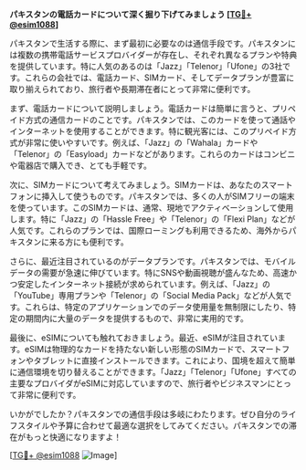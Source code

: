 **パキスタンの電話カードについて深く掘り下げてみましょう [[TG💪+ @esim1088](https://t.me/s/esim1088)]**

パキスタンで生活する際に、まず最初に必要なのは通信手段です。パキスタンには複数の携帯電話サービスプロバイダーが存在し、それぞれ異なるプランや特典を提供しています。特に人気のあるのは「Jazz」「Telenor」「Ufone」の3社です。これらの会社では、電話カード、SIMカード、そしてデータプランが豊富に取り揃えられており、旅行者や長期滞在者にとって非常に便利です。

まず、電話カードについて説明しましょう。電話カードは簡単に言うと、プリペイド方式の通信カードのことです。パキスタンでは、このカードを使って通話やインターネットを使用することができます。特に観光客には、このプリペイド方式が非常に使いやすいです。例えば、「Jazz」の「Wahala」カードや「Telenor」の「Easyload」カードなどがあります。これらのカードはコンビニや電器店で購入でき、とても手軽です。

次に、SIMカードについて考えてみましょう。SIMカードは、あなたのスマートフォンに挿入して使うものです。パキスタンでは、多くの人がSIMフリーの端末を使っています。このSIMカードは、通常、現地でアクティベーションして使用します。特に「Jazz」の「Hassle Free」や「Telenor」の「Flexi Plan」などが人気です。これらのプランでは、国際ローミングも利用できるため、海外からパキスタンに来る方にも便利です。

さらに、最近注目されているのがデータプランです。パキスタンでは、モバイルデータの需要が急速に伸びています。特にSNSや動画視聴が盛んなため、高速かつ安定したインターネット接続が求められています。例えば、「Jazz」の「YouTube」専用プランや「Telenor」の「Social Media Pack」などが人気です。これらは、特定のアプリケーションでのデータ使用量を無制限にしたり、特定の期間内に大量のデータを提供するもので、非常に実用的です。

最後に、eSIMについても触れておきましょう。最近、eSIMが注目されています。eSIMは物理的なカードを持たない新しい形態のSIMカードで、スマートフォンやタブレットに直接インストールできます。これにより、国境を超えて簡単に通信環境を切り替えることができます。「Jazz」「Telenor」「Ufone」すべての主要なプロバイダがeSIMに対応していますので、旅行者やビジネスマンにとって非常に便利です。

いかがでしたか？パキスタンでの通信手段は多岐にわたります。ぜひ自分のライフスタイルや予算に合わせて最適な選択をしてみてください。パキスタンでの滞在がもっと快適になりますよ！

[[TG💪+ @esim1088](https://t.me/s/esim1088) ![Image](https://i.postimg.cc/Y0z9fWf4/image.png)]
